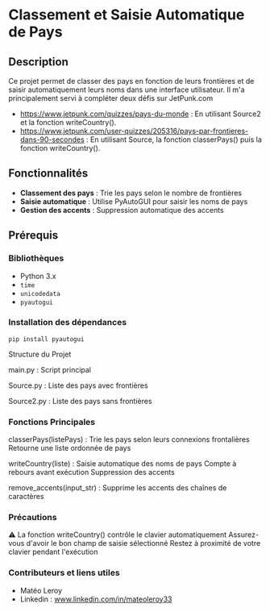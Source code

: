 # Classement et Saisie Automatique de Pays

## Description

Ce projet permet de classer des pays en fonction de leurs frontières et de saisir automatiquement leurs noms dans une interface utilisateur.
Il m'a principalement servi à compléter deux défis sur JetPunk.com
- https://www.jetpunk.com/quizzes/pays-du-monde : En utilisant Source2 et la fonction writeCountry().
- https://www.jetpunk.com/user-quizzes/205316/pays-par-frontieres-dans-90-secondes : En utilisant Source, la fonction classerPays() puis la fonction writeCountry().

## Fonctionnalités

- **Classement des pays** : Trie les pays selon le nombre de frontières
- **Saisie automatique** : Utilise PyAutoGUI pour saisir les noms de pays
- **Gestion des accents** : Suppression automatique des accents

## Prérequis

### Bibliothèques
- Python 3.x
- `time`
- `unicodedata`
- `pyautogui`

### Installation des dépendances
<code>pip install pyautogui</code>

Structure du Projet

main.py : Script principal

Source.py : Liste des pays avec frontières

Source2.py : Liste des pays sans frontières

### Fonctions Principales

classerPays(listePays)  : 
Trie les pays selon leurs connexions frontalières
Retourne une liste ordonnée de pays

writeCountry(liste) : 
Saisie automatique des noms de pays
Compte à rebours avant exécution
Suppression des accents

remove_accents(input_str) : 
Supprime les accents des chaînes de caractères

### Précautions
⚠️ La fonction writeCountry() contrôle le clavier automatiquement
Assurez-vous d'avoir le bon champ de saisie sélectionné
Restez à proximité de votre clavier pendant l'exécution

### Contributeurs et liens utiles

- Matéo Leroy
- Linkedin : www.linkedin.com/in/mateoleroy33


